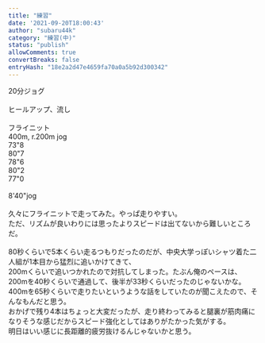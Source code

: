 ```yaml
---
title: "練習"
date: '2021-09-20T18:00:43'
author: "subaru44k"
category: "練習(中)"
status: "publish"
allowComments: true
convertBreaks: false
entryHash: "18e2a2d47e4659fa70a0a5b92d300342"
---
```

20分ジョグ<br>
<br>
ヒールアップ、流し<br>
<br>
フライニット<br>
400m, r.200m jog<br>
73"8<br>
80"7<br>
78"6<br>
80"2<br>
77"0<br>
<br>
8'40"jog<br>
<br>
久々にフライニットで走ってみた。やっぱ走りやすい。<br>
ただ、リズムが良いわりには思ったよりスピードは出てないから難しいところだ。<br>
<br>
80秒くらいで5本くらい走るつもりだったのだが、中央大学っぽいシャツ着た二人組が1本目から猛烈に追いかけてきて、<br>
200mくらいで追いつかれたので対抗してしまった。たぶん俺のペースは、200mを40秒くらいで通過して、後半が33秒くらいだったのじゃないかな。<br>
400mを65秒くらいで走りたいというような話をしていたのが聞こえたので、そんなもんだと思う。<br>
おかげで残り4本はちょっと大変だったが、走り終わってみると腿裏が筋肉痛になりそうな感じだからスピード強化としてはありがたかった気がする。<br>
明日はいい感じに長距離的疲労抜けるんじゃないかと思う。
